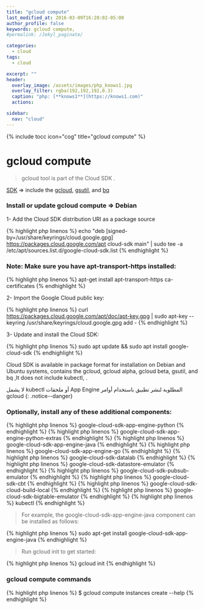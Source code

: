 ```yaml
---
title: "gcloud compute"
last_modified_at: 2016-03-09T16:20:02-05:00
author_profile: false
keywords: gcloud compute,
#permalink: /Jekyl_paginate/

categories:
  - cloud
tags:
  - cloud

excerpt: ""
header:
  overlay_image: /assets/images/php_knows1.jpg
  overlay_filter: rgba(192,192,192,0.3)
  caption: "php: [**knows1**](https://knows1.com)"
  actions:

sidebar:
  nav: "cloud"
---
```

{% include tocc icon="cog" title="gcloud compute" %}





# gcloud compute

> gcloud tool is part of the Cloud SDK .

[SDK](https://cloud.google.com/sdk/) => include the [gcloud](https://cloud.google.com/sdk/gcloud/reference/), [gsutil](https://cloud.google.com/storage/docs/gsutil), and [bq](https://cloud.google.com/bigquery/bq-command-line-tool)

### Install or update gcloud compute => Debian

1- Add the Cloud SDK distribution URI as a package source

{% highlight php linenos %}
echo "deb [signed-by=/usr/share/keyrings/cloud.google.gpg] https://packages.cloud.google.com/apt cloud-sdk main" | sudo tee -a /etc/apt/sources.list.d/google-cloud-sdk.list
{% endhighlight %}

### Note: Make sure you have apt-transport-https installed:

{% highlight php linenos %}
apt-get install apt-transport-https ca-certificates
{% endhighlight %}

2- Import the Google Cloud public key:

{% highlight php linenos %}
curl https://packages.cloud.google.com/apt/doc/apt-key.gpg | sudo apt-key --keyring /usr/share/keyrings/cloud.google.gpg add -
{% endhighlight %}

3- Update and install the Cloud SDK:

{% highlight php linenos %}
sudo apt update && sudo apt install google-cloud-sdk
{% endhighlight %}

Cloud SDK is available in package format for installation on Debian and Ubuntu systems, contains the gcloud, gcloud alpha, gcloud beta, gsutil, and bq ,It does not include kubectl, .

لا يشمل kubectl أو ملحقات App Engine المطلوبة لنشر تطبيق باستخدام أوامر gcloud
{: .notice--danger}

### Optionally, install any of these additional components:

{% highlight php linenos %}
google-cloud-sdk-app-engine-python
{% endhighlight %}
{% highlight php linenos %}
google-cloud-sdk-app-engine-python-extras
{% endhighlight %}
{% highlight php linenos %}
google-cloud-sdk-app-engine-java
{% endhighlight %}
{% highlight php linenos %}
google-cloud-sdk-app-engine-go
{% endhighlight %}
{% highlight php linenos %}
google-cloud-sdk-datalab
{% endhighlight %}
{% highlight php linenos %}
google-cloud-sdk-datastore-emulator
{% endhighlight %}
{% highlight php linenos %}
google-cloud-sdk-pubsub-emulator
{% endhighlight %}
{% highlight php linenos %}
google-cloud-sdk-cbt
{% endhighlight %}
{% highlight php linenos %}
google-cloud-sdk-cloud-build-local
{% endhighlight %}
{% highlight php linenos %}
google-cloud-sdk-bigtable-emulator
{% endhighlight %}
{% highlight php linenos %}
kubectl
{% endhighlight %}
> For example, the google-cloud-sdk-app-engine-java component can be installed as follows:

{% highlight php linenos %}
sudo apt-get install google-cloud-sdk-app-engine-java
{% endhighlight %}
> Run gcloud init to get started:

{% highlight php linenos %}
gcloud init
{% endhighlight %}
### gcloud compute commands

{% highlight php linenos %}
$  gcloud compute instances create --help
{% endhighlight %}

